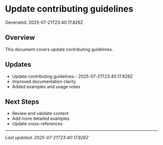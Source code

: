 # Update contributing guidelines

Generated: 2025-07-21T23:40:17.826Z

## Overview
This document covers update contributing guidelines.

## Updates
- Update contributing guidelines - 2025-07-21T23:40:17.826Z
- Improved documentation clarity
- Added examples and usage notes

## Next Steps
- Review and validate content
- Add more detailed examples
- Update cross-references

---
*Last updated: 2025-07-21T23:40:17.826Z*
